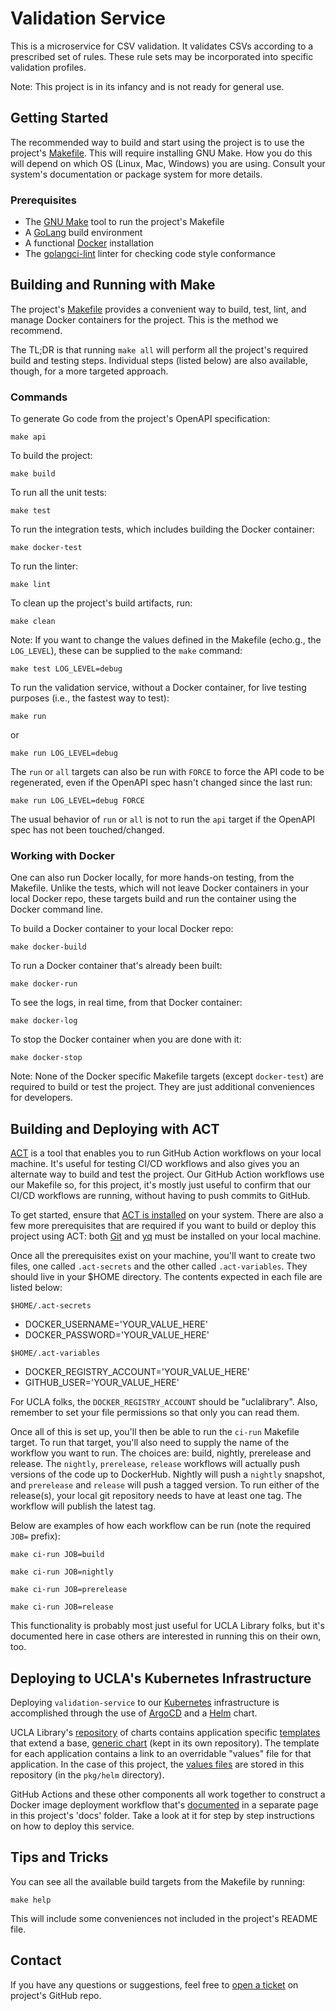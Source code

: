 # Validation Service

This is a microservice for CSV validation. It validates CSVs according to a prescribed set of rules. These rule
sets may be incorporated into specific validation profiles.

Note: This project is in its infancy and is not ready for general use.

## Getting Started

The recommended way to build and start using the project is to use the project's [Makefile](Makefile). This will
require installing GNU Make. How you do this will depend on which OS (Linux, Mac, Windows) you are using. Consult
your system's documentation or package system for more details.

### Prerequisites

* The [GNU Make](https://www.gnu.org/software/make/) tool to run the project's Makefile
* A [GoLang](https://go.dev/doc/install) build environment
* A functional [Docker](https://docs.docker.com/get-started/get-docker/) installation
* The [golangci-lint](https://github.com/golangci/golangci-lint) linter for checking code style conformance

## Building and Running with Make

The project's [Makefile](Makefile) provides a convenient way to build, test, lint, and manage Docker containers for the
project. This is the method we recommend.

The TL;DR is that running `make all` will perform all the project's required build and testing steps. Individual steps
(listed below) are also available, though, for a more targeted approach.

### Commands

To generate Go code from the project's OpenAPI specification:

    make api

To build the project:

    make build

To run all the unit tests:

    make test

To run the integration tests, which includes building the Docker container:

    make docker-test

To run the linter:

    make lint

To clean up the project's build artifacts, run:

    make clean

Note: If you want to change the values defined in the Makefile (echo.g., the `LOG_LEVEL`), these can be supplied to the 
`make` command:

    make test LOG_LEVEL=debug

To run the validation service, without a Docker container, for live testing purposes (i.e., the fastest way to test):

    make run

or

    make run LOG_LEVEL=debug

The `run` or `all` targets can also be run with `FORCE` to force the API code to be regenerated, even if the OpenAPI
spec hasn't changed since the last run:

    make run LOG_LEVEL=debug FORCE

The usual behavior of `run` or `all` is not to run the `api` target if the OpenAPI spec has not been touched/changed.

### Working with Docker

One can also run Docker locally, for more hands-on testing, from the Makefile. Unlike the tests, which will not leave
Docker containers in your local Docker repo, these targets build and run the container using the Docker command line.

To build a Docker container to your local Docker repo:

    make docker-build

To run a Docker container that's already been built:

    make docker-run

To see the logs, in real time, from that Docker container:

    make docker-log

To stop the Docker container when you are done with it:

    make docker-stop

Note: None of the Docker specific Makefile targets (except `docker-test`) are required to build or test the project.
They are just additional conveniences for developers.

## Building and Deploying with ACT

[ACT](https://github.com/nektos/act) is a tool that enables you to run GitHub Action workflows on your local machine.
It's useful for testing CI/CD workflows and also gives you an alternate way to build and test the project. Our GitHub
Action workflows use our Makefile so, for this project, it's mostly just useful to confirm that our CI/CD workflows are
running, without having to push commits to GitHub.

To get started, ensure that [ACT is installed](https://nektosact.com/installation/index.html) on your system. There
are also a few more prerequisites that are required if you want to build or deploy this project using ACT: both
[Git](https://docs.github.com/en/get-started/git-basics/set-up-git) and [yq](https://mikefarah.gitbook.io/yq) must be
installed on your local machine.

Once all the prerequisites exist on your machine, you'll want to create two files, one called `.act-secrets` and the
other called `.act-variables`. They should live in your $HOME directory. The contents expected in each file are listed
below:

`$HOME/.act-secrets`
- DOCKER_USERNAME='YOUR_VALUE_HERE'
- DOCKER_PASSWORD='YOUR_VALUE_HERE'

`$HOME/.act-variables`
- DOCKER_REGISTRY_ACCOUNT='YOUR_VALUE_HERE'
- GITHUB_USER='YOUR_VALUE_HERE'

For UCLA folks, the `DOCKER_REGISTRY_ACCOUNT` should be "uclalibrary". Also, remember to set your file permissions so
that only you can read them.

Once all of this is set up, you'll then be able to run the `ci-run` Makefile target. To run that target, you'll also
need to supply the name of the workflow you want to run. The choices are: build, nightly, prerelease and release. The
`nightly`, `prerelease`, `release` workflows will actually push versions of the code up to DockerHub. Nightly will
push a `nightly` snapshot, and `prerelease` and `release` will push a tagged version. To run either of the release(s),
your local git repository needs to have at least one tag. The workflow will publish the latest tag.

Below are examples of how each workflow can be run (note the required `JOB=` prefix):

    make ci-run JOB=build

    make ci-run JOB=nightly

    make ci-run JOB=prerelease

    make ci-run JOB=release

This functionality is probably most just useful for UCLA Library folks, but it's documented here in case others are
interested in running this on their own, too.

## Deploying to UCLA's Kubernetes Infrastructure

Deploying `validation-service` to our [Kubernetes](https://kubernetes.io/) infrastructure is accomplished through the
use of [ArgoCD](https://argo-cd.readthedocs.io/en/stable/) and a [Helm](https://helm.sh/) chart.

UCLA Library's [repository](https://github.com/UCLALibrary/gitops_kubernetes) of charts contains application specific
[templates](https://github.com/UCLALibrary/gitops_kubernetes/tree/main/app-of-apps/services-team/templates) that extend
a base, [generic chart](https://github.com/UCLALibrary/uclalib-helm-generic) (kept in its own repository). The template
for each application contains a link to an overridable "values" file for that application. In the case of this project,
the [values files](pkg/helm/) are stored in this repository (in the `pkg/helm` directory).

GitHub Actions and these other components all work together to construct a Docker image deployment workflow that's
[documented](docs/how-to-deploy.md) in a separate page in this project's 'docs' folder. Take a look at it for step by
step instructions on how to deploy this service.

## Tips and Tricks

You can see all the available build targets from the Makefile by running:

    make help

This will include some conveniences not included in the project's README file.

## Contact

If you have any questions or suggestions, feel free to [open a ticket](https://github.com/UCLALibrary/validation-service/issues) on project's GitHub repo.
